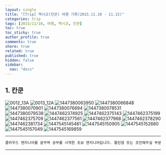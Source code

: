 ```yaml
---
layout: single
title: "[Trip] 멕시코(칸쿤) 여행 기록(2015.11.10 - 11.15)"
categories: trip
tags: [2015/11/10, 여행, 멕시코, 칸쿤]
toc: true
toc_sticky: true
author_profile: true
comments: true
share: true
related: true
published: true
hidden: false
sidebar:
  nav: "docs"
---
```


## 1. 칸쿤

![0012_13A](https://user-images.githubusercontent.com/124491456/227699051-6a20f9c0-4e35-4fc2-bbb3-20f4d360ffac.jpg)
![0013_12A](https://user-images.githubusercontent.com/124491456/227699053-dc700a18-34af-446e-8e07-0cd647bd9fa0.jpg)
![1447380063950](https://user-images.githubusercontent.com/124491456/227699067-2f6ec119-9f29-4e32-bacb-efe4194fc626.jpeg)
![1447380066848](https://user-images.githubusercontent.com/124491456/227699072-29532496-9d6e-42d0-b47a-4518abca3a74.jpeg)
![1447380070901](https://user-images.githubusercontent.com/124491456/227699080-886ac712-c9b1-4667-a686-92d631cbf3d7.jpeg)
![1447380076694](https://user-images.githubusercontent.com/124491456/227699107-6024e22c-6471-4e03-b225-726203fc3580.jpeg)
![1447380078531](https://user-images.githubusercontent.com/124491456/227699128-33c4e8f0-1569-4ff1-bffc-2d1b201435aa.jpeg)
![1447380079538](https://user-images.githubusercontent.com/124491456/227699135-70b15cdd-1087-4738-93c8-e05c0b4aa465.jpeg)
![1447462374925](https://user-images.githubusercontent.com/124491456/227699147-725b6b6d-5863-40e1-adba-c2118d86f016.jpeg)
![1447462375143](https://user-images.githubusercontent.com/124491456/227699148-c2d1d163-a2ac-441a-8126-f1611008e255.jpeg)
![1447462375199](https://user-images.githubusercontent.com/124491456/227699151-74aac785-2693-4888-a564-1fcec16ee565.jpeg)
![1447462375709](https://user-images.githubusercontent.com/124491456/227699157-7d546683-4418-48f5-9a7e-b7adfc292d38.jpeg)
![1447462377561](https://user-images.githubusercontent.com/124491456/227699167-738436f2-e971-4c4d-b3b2-1a9e566c876c.jpeg)
![1447462377968](https://user-images.githubusercontent.com/124491456/227699176-1bd00a2c-b387-402c-8670-eb4f63fbcdbc.jpeg)
![1447462378290](https://user-images.githubusercontent.com/124491456/227699181-540e87e1-037b-481d-bc6e-28d3c9eeccea.jpeg)
![1447462381734](https://user-images.githubusercontent.com/124491456/227699198-8478f9b7-43b6-453d-90d7-8910d2798a38.jpeg)
![1447545145481](https://user-images.githubusercontent.com/124491456/227699220-e43d291f-977f-45d2-b134-03a484729386.jpeg)
![1447545150905](https://user-images.githubusercontent.com/124491456/227699225-45544488-a699-47e7-9413-35d81e0c38d2.jpeg)
![1447545152680](https://user-images.githubusercontent.com/124491456/227699230-dc4aca9a-320c-4959-9ccb-c490d5d6e33b.jpeg)
![1447545157049](https://user-images.githubusercontent.com/124491456/227699264-a2e9b061-f4dc-4a74-a95c-e10c391d05f5.jpeg)
![1447545169859](https://user-images.githubusercontent.com/124491456/227699306-0e05e0bb-7044-47a2-9998-b9b173eaf776.jpeg)

---

```bash
클라우드 엔지니어를 꿈꾸며 공부를 시작한 초보 엔지니어입니다. 틀린점 또는 조언해주실 부분이 있으시면 친절하게 댓글 부탁드립니다. 방문해 주셔서 감사합니다 :)
```

---

